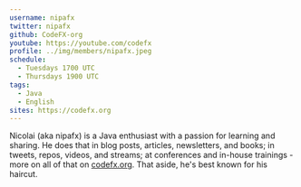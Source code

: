 ```yaml
---
username: nipafx
twitter: nipafx
github: CodeFX-org
youtube: https://youtube.com/codefx
profile: ../img/members/nipafx.jpeg
schedule:
  - Tuesdays 1700 UTC
  - Thursdays 1900 UTC
tags:
  - Java
  - English
sites: https://codefx.org
---
```


Nicolai (aka nipafx) is a Java enthusiast with a passion for learning and sharing.
He does that in blog posts, articles, newsletters, and books; in tweets, repos, videos, and streams; at conferences and in-house trainings - more on all of that on [codefx.org](https://codefx.org).
That aside, he's best known for his haircut.
